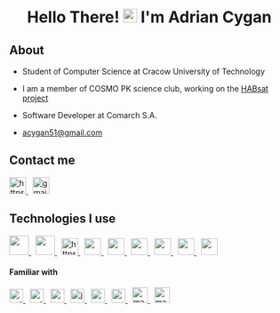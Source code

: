 <h1 align="center">Hello There! <img src="https://www.pngall.com/wp-content/uploads/9/Star-Wars-Obi-Wan-Kenobi-PNG-Download-Image.png" height="25px"> I'm Adrian Cygan</h1>

## About
- Student of Computer Science at Cracow University of Technology

- I am a member of COSMO PK science club, working on the <a href="https://habsat.pl/" target="_blank" >HABsat project</a>

- Software Developer at Comarch S.A.

- acygan51@gmail.com

## Contact me
<div>
  <a href="https://www.linkedin.com/in/adrian-cygan" target="_blank">
    <img src="https://raw.githubusercontent.com/rahuldkjain/github-profile-readme-generator/master/src/images/icons/Social/linked-in-alt.svg"  alt="https://www.linkedin.com/in/adrian-cygan" width="30" /> 
  </a>
  &nbsp; 
  <a href="mailto:acygan51@gmail.com" target="_blank">
    <img src="https://static.vecteezy.com/system/resources/thumbnails/022/484/508/small/google-mail-gmail-icon-logo-symbol-free-png.png"  alt="gmail" width="30" /> 
  </a>
</div>

## Technologies I use
<div>
  <a href="https://angular.io/" rel="noreferrer" target="_blank">
      <img src="https://upload.wikimedia.org/wikipedia/commons/thumb/c/cf/Angular_full_color_logo.svg/800px-Angular_full_color_logo.svg.png" height="35px">
  </a>
  &nbsp;
  <a href="https://dotnet.microsoft.com/" rel="noreferrer" target="_blank">
      <img src="https://upload.wikimedia.org/wikipedia/commons/thumb/e/ee/.NET_Core_Logo.svg/800px-.NET_Core_Logo.svg.png" height="35px">
  </a>
  &nbsp;
  <a href="https://react.dev/" rel="noreferrer" target="_blank">
    <img src="https://upload.wikimedia.org/wikipedia/commons/a/a7/React-icon.svg" alt="https://upload.wikimedia.org/wikipedia/commons/a/a7/React-icon.svg" height="30">
  </a>
  &nbsp;
  <a href="https://redux.js.org/" rel="noreferrer" target="_blank">
    <img src="https://cdn.iconscout.com/icon/free/png-256/free-redux-283024.png" height="30px">
  </a>
  &nbsp;
  <a href="https://www.typescriptlang.org/" rel="noreferrer" target="_blank">
    <img src="https://upload.wikimedia.org/wikipedia/commons/thumb/f/f5/Typescript.svg/480px-Typescript.svg.png" height="30px">
  </a>
  &nbsp;
  <a href="https://developer.mozilla.org/en-US/docs/Web/JavaScript" rel="noreferrer" target="_blank">
    <img src="https://upload.wikimedia.org/wikipedia/commons/thumb/9/99/Unofficial_JavaScript_logo_2.svg/480px-Unofficial_JavaScript_logo_2.svg.png" height="30px">
  </a>
  &nbsp;
  <a href="https://developer.mozilla.org/en-US/docs/Web/HTML" rel="noreferrer" target="_blank">
    <img src="https://cdn-icons-png.flaticon.com/512/732/732212.png" height="30px">
  </a>
  &nbsp;
   <a href="https://developer.mozilla.org/en-US/docs/Web/CSS" rel="noreferrer" target="_blank">
    <img src="https://upload.wikimedia.org/wikipedia/commons/thumb/6/62/CSS3_logo.svg/240px-CSS3_logo.svg.png" height="30px">
  </a>
  &nbsp;
   <a href="https://styled-components.com/" rel="noreferrer" target="_blank">
      <img src="https://avatars.githubusercontent.com/u/20658825?s=200&v=4" height="30px">
  </a>
</div>

#### Familiar with
<div>
  <a href="https://www.python.org/" rel="noreferrer" target="_blank">
    <img src="https://cdn.iconscout.com/icon/free/png-256/free-python-3521655-2945099.png" alt="python" height="25px"> 
  </a>
  &nbsp;
  <a href="https://learn.microsoft.com/pl-pl/dotnet/csharp/" rel="noreferrer" target="_blank">
    <img src="https://jaki-jezyk-programowania.pl/img/technologies/csharp.png" alt="python" height="25px"> 
  </a>
  &nbsp;
  <a href="https://devdocs.io/cpp/"  rel="noreferrer" target="_blank">
    <img src="https://upload.wikimedia.org/wikipedia/commons/1/18/ISO_C%2B%2B_Logo.svg" alt="cpp" height="25px"> 
  </a>
  &nbsp;
  <a href="https://www.java.com/" rel="noreferrer" target="_blank">
    <img src="https://cdn-icons-png.flaticon.com/256/226/226777.png" alt="java" height="25px">
  </a>
  &nbsp;
  <a href="https://mariadb.org/" rel="noreferrer" target="_blank">
     <img src="https://static-00.iconduck.com/assets.00/mariadb-icon-512x340-txozryr2.png" alt="mariadb" height="25px">
  </a>
    &nbsp;
  <a href="https://www.postgresql.org/" rel="noreferrer" target="_blank">
     <img src="https://upload.wikimedia.org/wikipedia/commons/thumb/2/29/Postgresql_elephant.svg/640px-Postgresql_elephant.svg.png" alt="mariadb" height="25px">
  </a>
    &nbsp;
  <a href="https://www.mongodb.com/" rel="noreferrer" target="_blank">
     <img src="https://miro.medium.com/v2/resize:fit:512/1*doAg1_fMQKWFoub-6gwUiQ.png" alt="mariadb" height="28px">
  </a>
    &nbsp;
  <a href="https://www.docker.com/" rel="noreferrer" target="_blank">
     <img src="https://cdn4.iconfinder.com/data/icons/logos-and-brands/512/97_Docker_logo_logos-512.png" alt="mariadb" height="28px">
  </a>
 </div>
